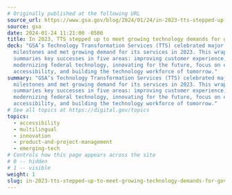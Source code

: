 ```yaml
---
# Originally published at the following URL
source_url: https://www.gsa.gov/blog/2024/01/24/in-2023-tts-stepped-up-to-meet-growing-technology-demands-for-government
source: gsa
date: 2024-01-24 11:21:00 -0500
title: In 2023, TTS stepped up to meet growing technology demands for government
deck: "GSA’s Technology Transformation Services (TTS) celebrated major
  milestones and met growing demand for its services in 2023. This wrap-up
  summaries key successes in five areas: improving customer experience,
  modernizing federal technology, innovating for the future, focus on equity and
  accessibility, and building the technology workforce of tomorrow."
summary: "GSA’s Technology Transformation Services (TTS) celebrated major
  milestones and met growing demand for its services in 2023. This wrap-up
  summaries key successes in five areas: improving customer experience,
  modernizing federal technology, innovating for the future, focus on equity and
  accessibility, and building the technology workforce of tomorrow."
# See all topics at https://digital.gov/topics
topics:
  - accessibility
  - multilingual
  - innovation
  - product-and-project-management
  - emerging-tech
# Controls how this page appears across the site
# 0 -- hidden
# 1 -- visible
weight: 1
slug: in-2023-tts-stepped-up-to-meet-growing-technology-demands-for-government
---
```

